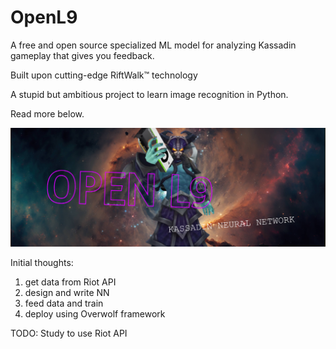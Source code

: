 # OpenL9
A free and open source specialized ML model for analyzing Kassadin gameplay that gives you feedback.

Built upon cutting-edge RiftWalk™ technology

A stupid but ambitious project to learn image recognition in Python.

Read more below.

![Open L9 banner with Kassadin holding a GPU](imgs/BANNER.png)

Initial thoughts:

1. get data from Riot API
2. design and write NN
3. feed data and train
4. deploy using Overwolf framework

TODO:
Study to use Riot API
